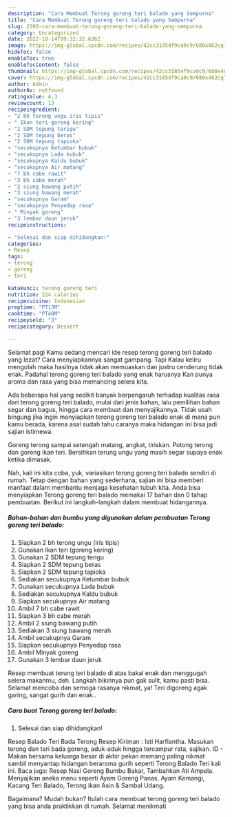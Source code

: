 ```yaml
---
description: "Cara Membuat Terong goreng teri balado yang Sempurna"
title: "Cara Membuat Terong goreng teri balado yang Sempurna"
slug: 2393-cara-membuat-terong-goreng-teri-balado-yang-sempurna
category: Uncategorized
date: 2022-10-14T09:32:32.636Z
image: https://img-global.cpcdn.com/recipes/42cc31854f9ca9c9/680x482cq70/terong-goreng-teri-balado-foto-resep-utama.jpg
hideToc: false
enableToc: true
enableTocContent: false
thumbnail: https://img-global.cpcdn.com/recipes/42cc31854f9ca9c9/680x482cq70/terong-goreng-teri-balado-foto-resep-utama.jpg
cover: https://img-global.cpcdn.com/recipes/42cc31854f9ca9c9/680x482cq70/terong-goreng-teri-balado-foto-resep-utama.jpg
author: Admin
authorAv: notfound
ratingvalue: 4.3
reviewcount: 13
recipeingredient:
- "2 bh terong ungu iris tipis"
- " Ikan teri goreng kering"
- "2 SDM tepung terigu"
- "2 SDM tepung beras"
- "2 SDM tepung tapioka"
- "secukupnya Ketumbar bubuk"
- "secukupnya Lada bubuk"
- "secukupnya Kaldu bubuk"
- "secukupnya Air matang"
- "7 bh cabe rawit"
- "3 bh cabe merah"
- "2 siung bawang putih"
- "3 siung bawang merah"
- "secukupnya Garam"
- "secukupnya Penyedap rasa"
- " Minyak goreng"
- "3 lembar daun jeruk"
recipeinstructions:

- "Selesai dan siap dihidangkan!"
categories:
- Resep
tags:
- terong
- goreng
- teri

katakunci: terong goreng teri 
nutrition: 224 calories
recipecuisine: Indonesian
preptime: "PT13M"
cooktime: "PT48M"
recipeyield: "3"
recipecategory: Dessert

---
```



Selamat pagi Kamu sedang mencari ide resep terong goreng teri balado yang lezat? Cara menyiapkannya sangat gampang. Tapi Kalau keliru mengolah maka hasilnya tidak akan memuaskan dan justru cenderung tidak enak. Padahal terong goreng teri balado yang enak harusnya Kan punya aroma dan rasa yang bisa memancing selera kita.


Ada beberapa hal yang sedikit banyak berpengaruh terhadap kualitas rasa dari terong goreng teri balado, mulai dari jenis bahan, lalu pemilihan bahan segar dan bagus, hingga cara membuat dan menyajikannya. Tidak usah bingung jika ingin menyiapkan terong goreng teri balado enak di mana pun kamu berada, karena asal sudah tahu caranya maka hidangan ini bisa jadi sajian istimewa.

Goreng terong sampai setengah matang, angkat, tiriskan. Potong terong dan goreng ikan teri. Bersihkan terung ungu yang masih segar supaya enak ketika dimasak.


Nah, kali ini kita coba, yuk, variasikan terong goreng teri balado sendiri di rumah. Tetap dengan bahan yang sederhana, sajian ini bisa memberi manfaat dalam membantu menjaga kesehatan tubuh kita. Anda bisa menyiapkan Terong goreng teri balado memakai 17 bahan dan 0 tahap pembuatan. Berikut ini langkah-langkah dalam membuat hidangannya.

<!--inarticleads1-->

##### Bahan-bahan dan bumbu yang digunakan dalam pembuatan Terong goreng teri balado:

1. Siapkan 2 bh terong ungu (iris tipis)
1. Gunakan  Ikan teri (goreng kering)
1. Gunakan 2 SDM tepung terigu
1. Siapkan 2 SDM tepung beras
1. Siapkan 2 SDM tepung tapioka
1. Sediakan secukupnya Ketumbar bubuk
1. Gunakan secukupnya Lada bubuk
1. Sediakan secukupnya Kaldu bubuk
1. Siapkan secukupnya Air matang
1. Ambil 7 bh cabe rawit
1. Siapkan 3 bh cabe merah
1. Ambil 2 siung bawang putih
1. Sediakan 3 siung bawang merah
1. Ambil secukupnya Garam
1. Siapkan secukupnya Penyedap rasa
1. Ambil  Minyak goreng
1. Gunakan 3 lembar daun jeruk


Resep membuat terung teri balado di atas bakal enak dan menggugah selera makanmu, deh. Langkah bikinnya pun gak sulit, kamu pasti bisa. Selamat mencoba dan semoga rasanya nikmat, ya! Teri digoreng agak garing, sangat gurih dan enak.. 

<!--inarticleads2-->

##### Cara buat Terong goreng teri balado:


1. Selesai dan siap dihidangkan!

Resep Balado Teri Bada Terong Resep Kiriman : Isti Harfiantha. Masukan terong dan teri bada goreng, aduk-aduk hingga tercampur rata, sajikan. ID - Makan bersama keluarga besar di akhir pekan memang paling nikmat sambil menyantap hidangan beraroma gurih seperti Terong Balado Teri kali ini. Baca juga: Resep Nasi Goreng Bumbu Bakar, Tambahkan Ati Ampela. Menyajikan aneka menu seperti Ayam Goreng Panas, Ayam Kemangi, Kacang Teri Balado, Terong ikan Asin &amp; Sambal Udang. 

Bagaimana? Mudah bukan? Itulah cara membuat terong goreng teri balado yang bisa anda praktikkan di rumah. Selamat menikmati
